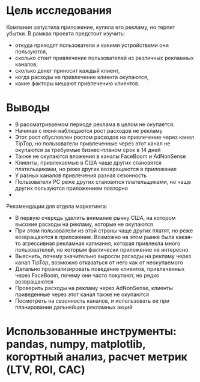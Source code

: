 # Цель исследования
Компания запустила приложение, купила его рекламу, но терпит убытки. В рамках проекта предстоит изучить:
- откуда приходят пользователи и какими устройствами они пользуются,
- сколько стоит привлечение пользователей из различных рекламных каналов;
- сколько денег приносит каждый клиент,
- когда расходы на привлечение клиента окупаются,
- какие факторы мешают привлечению клиентов.

# Выводы
- В рассматриваемом периоде реклама в целом не окупается.
- Начиная с июня наблюдается рост расходов не рекламу
- Этот рост обусловлен ростом расходов на привлечение через канал TipTop, но пользователи привлеченные через этот канал не окупаются за требуемые бизнес-планом срок в 14 дней
- Также не окупаются вложения в каналы FaceBoom и AdNonSense
- Клиенты, привлекаемые в США чаще других становятся плательщиками, но реже других возвращаются в приложение
- У разных каналов привлечения разная сезонность
- Пользователи РС реже других становятся плательщиками, но чаще других пользуются приложением повторно
- 
Рекомендации для отдела маркетинга:
- В первую очередь уделить внимание рынку США, на котором высокие расходы на рекламу, которые не окупаются
- При этом пользователи из этой страны чаще других платят, но реже возвращаются в приложение. Возможно на этом рынке была какая-то агрессивная рекламная капмания, которая привлекла много пользователей, но которым фактически приложение не интересно
- Выяснить, почему значительно выросли расходы на рекламу через канал TipTop, возможно отказаться от него как от неокупаемого
- Детально проанализировать поведение клиентов, привлеченных через FaceBoom, почему они часто покупают, но редко возвращаются
- Проверить расходы на рекламу через AdNonSense, клиенты приведенные через этот канал также не окупаются
- Посмотреть на сезонность каналов, и использовать ее при планировании дальнейших рекламных акций

# Использованные инструменты: pandas, numpy, matplotlib, когортный анализ, расчет метрик (LTV, ROI, CAC)
